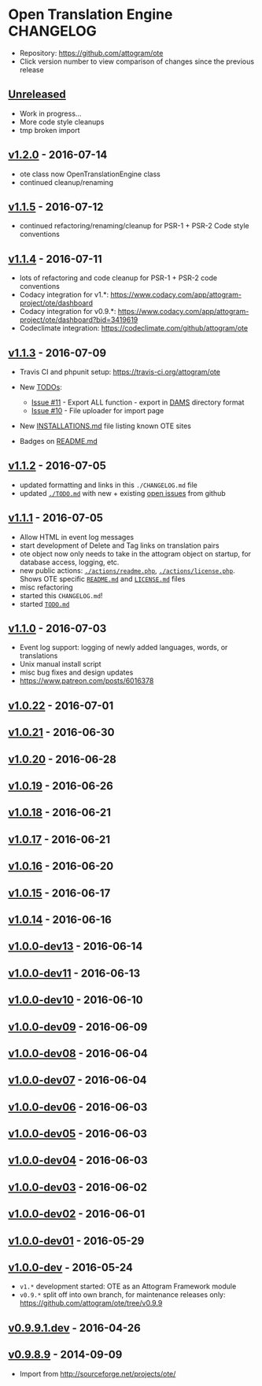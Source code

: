 # Open Translation Engine CHANGELOG

- Repository: <https://github.com/attogram/ote>
- Click version number to view comparison of changes since the previous release

## [Unreleased]

- Work in progress...
- More code style cleanups
- tmp broken import

## [v1.2.0] - 2016-07-14

- ote class now OpenTranslationEngine class
- continued cleanup/renaming

## [v1.1.5] - 2016-07-12

- continued refactoring/renaming/cleanup for PSR-1 + PSR-2 Code style conventions

## [v1.1.4] - 2016-07-11

- lots of refactoring and code cleanup for PSR-1 + PSR-2 code conventions
- Codacy integration for v1.*: <https://www.codacy.com/app/attogram-project/ote/dashboard>
- Codacy integration for v0.9.*: <https://www.codacy.com/app/attogram-project/ote/dashboard?bid=3419619>
- Codeclimate integration: <https://codeclimate.com/github/attogram/ote>

## [v1.1.3] - 2016-07-09

- Travis CI and phpunit setup: <https://travis-ci.org/attogram/ote>
- New [TODOs](./TODO.md):

  - [Issue #11](https://github.com/attogram/ote/issues/11) \- Export ALL function
    \- export in [DAMS](https://github.com/attogram/DAMS/) directory format
  - [Issue #10](https://github.com/attogram/ote/issues/10) \- File uploader
    for import page

- New [INSTALLATIONS.md](./INSTALLATIONS.md) file listing known OTE sites
- Badges on [README.md](./README.md)

## [v1.1.2] - 2016-07-05

- updated formatting and links in this `./CHANGELOG.md` file
- updated [`./TODO.md`](./TODO.md) with new + existing
  [open issues](https://github.com/attogram/ote/issues) from github

## [v1.1.1] - 2016-07-05

- Allow HTML in event log messages
- start development of Delete and Tag links on translation pairs
- ote object now only needs to take in the attogram object on startup,
  for database access, logging, etc.
- new public actions: [`./actions/readme.php`](./actions/readme.php),
  [`./actions/license.php`](./actions/license.php).
  Shows OTE specific [`README.md`](./README.md) and
  [`LICENSE.md`](./LICENSE.md) files
- misc refactoring
- started this `CHANGELOG.md`!
- started [`TODO.md`](./TODO.md)

## [v1.1.0] - 2016-07-03

- Event log support: logging of newly added languages, words, or translations
- Unix manual install script
- misc bug fixes and design updates
- <https://www.patreon.com/posts/6016378>

## [v1.0.22] - 2016-07-01

## [v1.0.21] - 2016-06-30

## [v1.0.20] - 2016-06-28

## [v1.0.19] - 2016-06-26

## [v1.0.18] - 2016-06-21

## [v1.0.17] - 2016-06-21

## [v1.0.16] - 2016-06-20

## [v1.0.15] - 2016-06-17

## [v1.0.14] - 2016-06-16

## [v1.0.0-dev13] - 2016-06-14

## [v1.0.0-dev11] - 2016-06-13

## [v1.0.0-dev10] - 2016-06-10

## [v1.0.0-dev09] - 2016-06-09

## [v1.0.0-dev08] - 2016-06-04

## [v1.0.0-dev07] - 2016-06-04

## [v1.0.0-dev06] - 2016-06-03

## [v1.0.0-dev05] - 2016-06-03

## [v1.0.0-dev04] - 2016-06-03

## [v1.0.0-dev03] - 2016-06-02

## [v1.0.0-dev02] - 2016-06-01

## [v1.0.0-dev01] - 2016-05-29

## [v1.0.0-dev] - 2016-05-24

- `v1.*` development started: OTE as an Attogram Framework module
- `v0.9.*` split off into own branch, for maintenance releases only:
  <https://github.com/attogram/ote/tree/v0.9.9>

## [v0.9.9.1.dev] - 2016-04-26

## [v0.9.8.9] - 2014-09-09

- Import from <http://sourceforge.net/projects/ote/>

[Unreleased]: https://github.com/attogram/ote/compare/v1.2.0...HEAD
[v1.2.0]: https://github.com/attogram/ote/compare/v1.1.5...v1.2.0
[v1.1.5]: https://github.com/attogram/ote/compare/v1.1.4...v1.1.5
[v1.1.4]: https://github.com/attogram/ote/compare/v1.1.3...v1.1.4
[v1.1.3]: https://github.com/attogram/ote/compare/v1.1.2...v1.1.3
[v1.1.2]: https://github.com/attogram/ote/compare/v1.1.1...v1.1.2
[v1.1.1]: https://github.com/attogram/ote/compare/v1.1.0...v1.1.1
[v1.1.0]: https://github.com/attogram/ote/compare/707300f...v1.1.0
[v1.0.22]: https://github.com/attogram/ote/compare/v1.0.21...707300f
[v1.0.21]: https://github.com/attogram/ote/compare/v1.0.20...v1.0.21
[v1.0.20]: https://github.com/attogram/ote/compare/v1.0.19...v1.0.20
[v1.0.19]: https://github.com/attogram/ote/compare/v1.0.18...v1.0.19
[v1.0.18]: https://github.com/attogram/ote/compare/v1.0.17...v1.0.18
[v1.0.17]: https://github.com/attogram/ote/compare/v1.0.16...v1.0.17
[v1.0.16]: https://github.com/attogram/ote/compare/v1.0.15...v1.0.16
[v1.0.15]: https://github.com/attogram/ote/compare/v1.0.14...v1.0.15
[v1.0.14]: https://github.com/attogram/ote/compare/v1.0.0-dev13...v1.0.14
[v1.0.0-dev13]: https://github.com/attogram/ote/compare/v1.0.0-dev11...v1.0.0-dev13
[v1.0.0-dev11]: https://github.com/attogram/ote/compare/v1.0.0-dev10...v1.0.0-dev11
[v1.0.0-dev10]: https://github.com/attogram/ote/compare/v1.0.0-dev09...v1.0.0-dev10
[v1.0.0-dev09]: https://github.com/attogram/ote/compare/2581a04...v1.0.0-dev09
[v1.0.0-dev08]: https://github.com/attogram/ote/compare/7a16eec...2581a04
[v1.0.0-dev07]: https://github.com/attogram/ote/compare/077c1cb...7a16eec
[v1.0.0-dev06]: https://github.com/attogram/ote/compare/52e90aa...077c1cb
[v1.0.0-dev05]: https://github.com/attogram/ote/compare/792d80d...52e90aa
[v1.0.0-dev04]: https://github.com/attogram/ote/compare/152c87c...792d80d
[v1.0.0-dev03]: https://github.com/attogram/ote/compare/a82a368...152c87c
[v1.0.0-dev02]: https://github.com/attogram/ote/compare/3bbd68e...a82a368
[v1.0.0-dev01]: https://github.com/attogram/ote/compare/d34592a...3bbd68e
[v1.0.0-dev]: https://github.com/attogram/ote/compare/cf11f27...d34592a
[v0.9.9.1.dev]: https://github.com/attogram/ote/compare/f23a6d5...cf11f27
[v0.9.8.9]: https://github.com/attogram/ote/tree/f23a6d5
